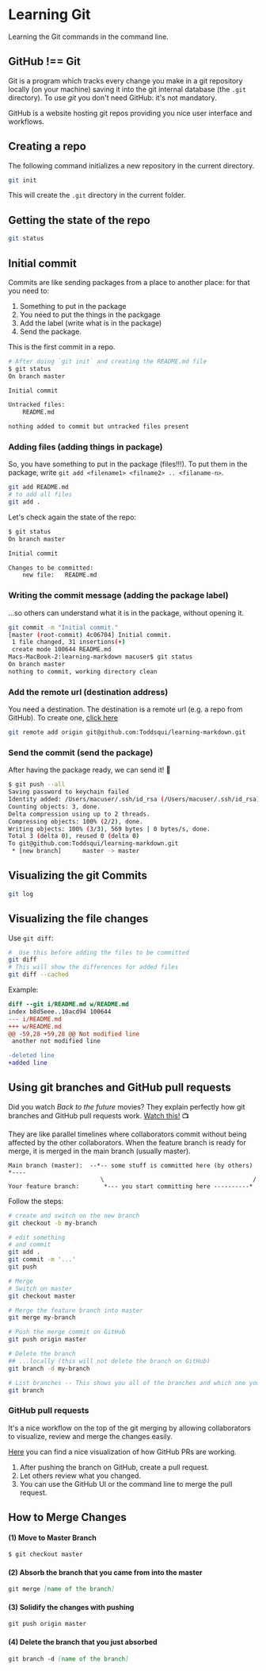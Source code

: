 # Learning Git

Learning the Git commands in the command line.

##  GitHub !== Git
Git is a program which tracks every change you make in a git repository locally
(on your machine) saving it into the git internal database (the `.git` directory).
To use *git* you don't need GitHub:  it's not mandatory.

GitHub is a website hosting git repos providing you nice user interface and
workflows.

##  Creating a repo
The following command initializes a new repository in the current directory.

```sh
git init
```

This will create the `.git` directory in the current folder.

##  Getting the state of the repo

```sh
git status
```

##  Initial commit

Commits are like sending packages from a place to another place: for that you need to:

 1. Something to put in the package
 2. You need to put the things in the packgage
 3. Add the label (write what is in the package)
 4. Send the package.

This is the first commit in a repo.

```sh
# After doing `git init` and creating the README.md file
$ git status
On branch master

Initial commit

Untracked files:
	README.md

nothing added to commit but untracked files present
```

### Adding files (adding things in package)

So, you have something to put in the package (files!!!). To put them in the package, write `git add <filename1> <filname2> .. <filaname-n>`.

```sh
git add README.md
# to add all files
git add .
```

Let's check again the state of the repo:

```sh
$ git status
On branch master

Initial commit

Changes to be committed:
	new file:   README.md

```

###  Writing the commit message (adding the package label)
...so others can understand what it is in the package, without opening it.

```sh
git commit -m "Initial commit."
[master (root-commit) 4c06704] Initial commit.
 1 file changed, 31 insertions(+)
 create mode 100644 README.md
Macs-MacBook-2:learning-markdown macuser$ git status
On branch master
nothing to commit, working directory clean
```

### Add the remote url (destination address)
You need a destination. The destination is a remote url (e.g. a repo from GitHub). To create one, [click here](https://github.com/new)

```sh
git remote add origin git@github.com:Toddsqui/learning-markdown.git
```

###  Send the commit (send the package)
After having the package ready, we can send it!  :tada:

```sh
$ git push --all
Saving password to keychain failed
Identity added: /Users/macuser/.ssh/id_rsa (/Users/macuser/.ssh/id_rsa)
Counting objects: 3, done.
Delta compression using up to 2 threads.
Compressing objects: 100% (2/2), done.
Writing objects: 100% (3/3), 569 bytes | 0 bytes/s, done.
Total 3 (delta 0), reused 0 (delta 0)
To git@github.com:Toddsqui/learning-markdown.git
 * [new branch]      master -> master
```

## Visualizing the git Commits

```sh
git log
```

##  Visualizing the file changes

Use `git diff`:

```sh
#  Use this before adding the files to be committed
git diff
# This will show the differences for added files
git diff --cached
```

Example:

```patch
diff --git i/README.md w/README.md
index b8d5eee..10acd94 100644
--- i/README.md
+++ w/README.md
@@ -59,28 +59,28 @@ Not modified line
 another not modified line

-deleted line
+added line
```
##  Using git branches and GitHub pull requests
Did you watch *Back to the future* movies? They explain perfectly how git
branches and GitHub  pull requests work. [Watch this!](https://www.youtube.com/watch?v=uHiLxKwaug0) :tv:

They are like parallel timelines where collaborators commit without being affected
by the other collaborators. When the feature branch is ready for merge, it is
merged in the main branch (usually master).

```
Main branch (master):  --*-- some stuff is committed here (by others) *----
                          \                                          /
Your feature branch:       *--- you start committing here ----------*
```

Follow the steps:

```sh
# create and switch on the new branch
git checkout -b my-branch

# edit something
# and commit
git add .
git commit -m '...'
git push

# Merge
# Switch on master
git checkout master

# Merge the feature branch into master
git merge my-branch

# Push the merge commit on GitHub
git push origin master

# Delete the branch
## ...locally (this will not delete the branch on GitHub)
git branch -d my-branch

# List branches -- This shows you all of the branches and which one you are on
git branch
```

### GitHub pull requests

It's a nice workflow on the top of the git merging by allowing collaborators to
visualize, review and merge the changes easily.

[Here](https://guides.github.com/introduction/flow/) you can find a nice visualization
of how GitHub PRs are working.

 1. After pushing the branch on GitHub, create a pull request.
 2. Let others review what you changed.
 3. You can use the GitHub UI or the command line to merge the pull request.

## How to Merge Changes

#### (1) Move to Master Branch

```md
$ git checkout master
```

#### (2) Absorb the branch that you came from into the master

```md
git merge [name of the branch]
```

#### (3) Solidify the changes with pushing

```md
git push origin master
```

#### (4) Delete the branch that you just absorbed

```md
git branch -d [name of the branch]
```
